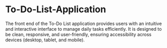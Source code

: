 # To-Do-List-Application
The front end of the To-Do List application provides users with an intuitive and interactive interface to manage daily tasks efficiently. It is designed to be clean, responsive, and user-friendly, ensuring accessibility across devices (desktop, tablet, and mobile).
